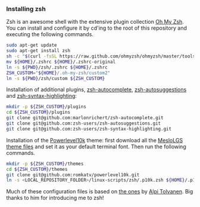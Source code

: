### Installing zsh
Zsh is an awesome shell with the extensive plugin collection
[Oh My Zsh](https://ohmyz.sh/).
You can install and configure it by cd'ing to the root
of this repository and executing the following commands.

``` bash
sudo apt-get update
sudo apt-get install zsh
sh -c "$(curl -fsSL https://raw.github.com/ohmyzsh/ohmyzsh/master/tools/install.sh)"
mv ${HOME}/.zshrc ${HOME}/.zshrc-original
ln -s ${PWD}/zsh/.zshrc ${HOME}/.zshrc
ZSH_CUSTOM="${HOME}/.oh-my-zsh/custom2"
ln -s ${PWD}/zsh/custom ${ZSH_CUSTOM}
```

Installation of additional plugins,
[zsh-autocomplete](https://github.com/marlonrichert/zsh-autocomplete),
[zsh-autosuggestions](https://github.com/zsh-users/zsh-autosuggestions)
and
[zsh-syntax-highlighting](https://github.com/zsh-users/zsh-syntax-highlighting):
``` bash
mkdir -p ${ZSH_CUSTOM}/plugins
cd ${ZSH_CUSTOM}/plugins
git clone git@github.com:marlonrichert/zsh-autocomplete.git
git clone git@github.com:zsh-users/zsh-autosuggestions.git
git clone git@github.com:zsh-users/zsh-syntax-highlighting.git
```

Installation of the
[Powerlevel10k](https://github.com/romkatv/powerlevel10k) theme:
first download all the
[MesloLGS theme files](https://github.com/romkatv/powerlevel10k#meslo-nerd-font-patched-for-powerlevel10k)
and set it as your default terminal font.
Then run the following commands.
``` bash
mkdir -p ${ZSH_CUSTOM}/themes
cd ${ZSH_CUSTOM}/themes
git clone git@github.com:romkatv/powerlevel10k.git
ln -s <LOCAL_REPOSITORY_FOLDER>/linux-scripts/zsh/.p10k.zsh ${HOME}/.p10k.zsh
```

Much of these configuration files is based on
[the ones](https://gitlab.com/tolvanea/linux_utility_scripts/-/blob/master/zshrc) by
[Alpi Tolvanen](https://github.com/tolvanea).
Big thanks to him for introducing me to zsh!
